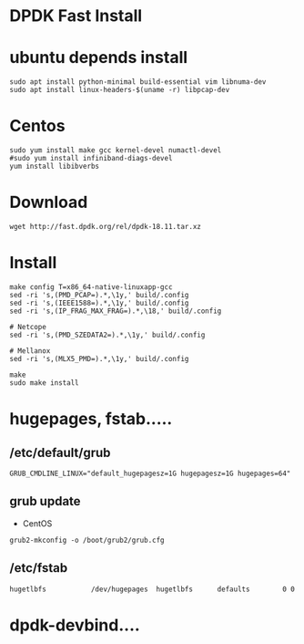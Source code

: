 DPDK Fast Install
=================

# ubuntu depends install
```
sudo apt install python-minimal build-essential vim libnuma-dev
sudo apt install linux-headers-$(uname -r) libpcap-dev
```

# Centos
```
sudo yum install make gcc kernel-devel numactl-devel
#sudo yum install infiniband-diags-devel
yum install libibverbs
```

# Download
```
wget http://fast.dpdk.org/rel/dpdk-18.11.tar.xz
```

# Install
```
make config T=x86_64-native-linuxapp-gcc
sed -ri 's,(PMD_PCAP=).*,\1y,' build/.config
sed -ri 's,(IEEE1588=).*,\1y,' build/.config
sed -ri 's,(IP_FRAG_MAX_FRAG=).*,\18,' build/.config

# Netcope
sed -ri 's,(PMD_SZEDATA2=).*,\1y,' build/.config

# Mellanox
sed -ri 's,(MLX5_PMD=).*,\1y,' build/.config

make
sudo make install
```




# hugepages, fstab.....
## /etc/default/grub
```
GRUB_CMDLINE_LINUX="default_hugepagesz=1G hugepagesz=1G hugepages=64"
```

## grub update
- CentOS
```
grub2-mkconfig -o /boot/grub2/grub.cfg
```

## /etc/fstab
```
hugetlbfs           /dev/hugepages  hugetlbfs      defaults        0 0
```

# dpdk-devbind....
